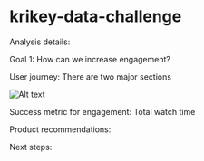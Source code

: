 # krikey-data-challenge


Analysis details:

Goal 1: How can we increase engagement?

User journey: There are two major sections

![Alt text](../data/com_wt.png?raw=true "Title")

Success metric for engagement: Total watch time


Product recommendations:


Next steps:
